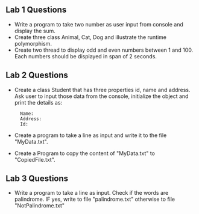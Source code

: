 ## Lab 1 Questions

- Write a program to take two number as user input from console and display the sum.
- Create three class Animal, Cat, Dog and illustrate the runtime polymorphism.
- Create two thread to display odd and even numbers between 1 and 100. Each numbers should be displayed in span of 2 seconds.


## Lab 2 Questions

- Create a class Student that has three properties id, name and address. Ask user to input those data from the console, initialize the object and print the details as:

        Name:
        Address:
        Id:

- Create a program to take a line as input and write it to the file "MyData.txt".
- Create a Program to copy the content of "MyData.txt" to "CopiedFile.txt".


## Lab 3 Questions

- Write a program to take a line as input. Check if the words are palindrome. IF yes, write to file "palindrome.txt" otherwise to file "NotPalindrome.txt"
